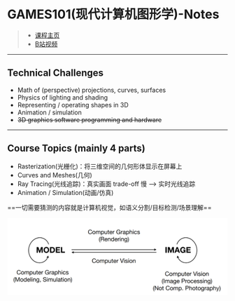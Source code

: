 # GAMES101(现代计算机图形学)-Notes
> - [课程主页](https://sites.cs.ucsb.edu/~lingqi/teaching/games101.html)
> - [B站视频](https://www.bilibili.com/video/BV1X7411F744/?spm_id_from=333.337.search-card.all.click&vd_source=02d17afa86e1a24aea6ec3147fc08936)









----

 ## Technical Challenges

- Math of (perspective) projections, curves, surfaces 
- Physics of lighting and shading 
- Representing / operating shapes in 3D  
- Animation / simulation
- ~~3D graphics software programming and hardware~~

---

## Course Topics (mainly 4 parts)

- Rasterization(光栅化)：将三维空间的几何形体显示在屏幕上
- Curves and Meshes(几何)
-  Ray Tracing(光线追踪)：真实画面 trade-off 慢 —> 实时光线追踪
-  Animation / Simulation(动画/仿真)



==一切需要猜测的内容就是计算机视觉，如语义分割/目标检测/场景理解==

![image-20230412214819199](README.assets/image-20230412214819199.png)













